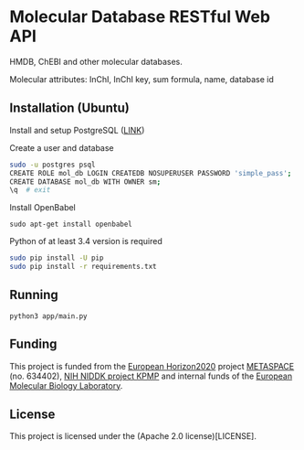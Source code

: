 # Molecular Database RESTful Web API

HMDB, ChEBI and other molecular databases.

Molecular attributes: InChI, InChI key, sum formula, name, database id

## Installation (Ubuntu)

Install and setup PostgreSQL ([LINK](https://www.howtoforge.com/tutorial/how-to-install-postgresql-95-on-ubuntu-12_04-15_10/))

Create a user and database
```bash
sudo -u postgres psql
CREATE ROLE mol_db LOGIN CREATEDB NOSUPERUSER PASSWORD 'simple_pass';
CREATE DATABASE mol_db WITH OWNER sm;
\q  # exit
```
Install OpenBabel

`sudo apt-get install openbabel`

Python of at least 3.4 version is required
```bash
sudo pip install -U pip
sudo pip install -r requirements.txt
```
## Running

`python3 app/main.py`

## Funding

This project is funded from the [European Horizon2020](https://ec.europa.eu/programmes/horizon2020/)
project [METASPACE](http://project.metaspace2020.eu/) (no. 634402),
[NIH NIDDK project KPMP](http://kpmp.org/)
and internal funds of the [European Molecular Biology Laboratory](https://www.embl.org/).

## License

This project is licensed under the (Apache 2.0 license)[LICENSE].
